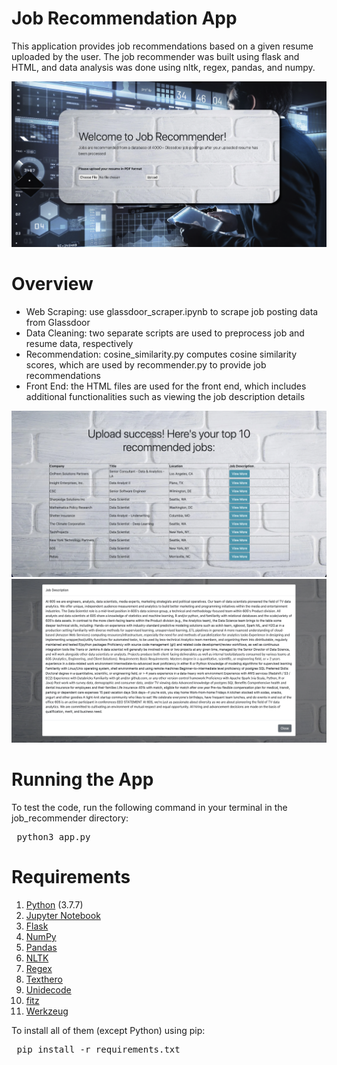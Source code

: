 # Job Recommendation App 
This application provides job recommendations based on a given resume uploaded by the user. The job recommender was built using flask and HTML, and data analysis was done using nltk, regex, pandas, and numpy. 

![main_page](images/main_page.png)

# Overview 
- Web Scraping: use glassdoor_scraper.ipynb to scrape job posting data from Glassdoor
- Data Cleaning: two separate scripts are used to preprocess job and resume data, respectively 
- Recommendation: cosine_similarity.py computes cosine similarity scores, which are used by recommender.py to provide job recommendations
- Front End: the HTML files are used for the front end, which includes additional functionalities such as viewing the job description details 

![recommendation](images/recommendation.png)
![view_more](images/view_more.png)

# Running the App
To test the code, run the following command in your terminal in the job_recommender directory:
<pre>
 python3 app.py
</pre>

# Requirements
1. <a href="https://www.python.org/"> Python</a> (3.7.7)
2. <a href="http://jupyter.org/">Jupyter Notebook</a>
3. <a href="https://flask.palletsprojects.com/en/1.1.x/">Flask</a>
4. <a href="http://www.numpy.org/">NumPy</a>
5. <a href="http://pandas.pydata.org">Pandas</a>
6. <a href="https://www.nltk.org/">NLTK</a> 
7. <a href="https://pypi.org/project/regex/">Regex</a> 
8. <a href="https://texthero.org/">Texthero</a> 
9. <a href="https://pypi.org/project/Unidecode/">Unidecode</a> 
10. <a href="https://pypi.org/project/fitz/">fitz</a> 
11. <a href="https://pypi.org/project/Werkzeug/">Werkzeug</a>

To install all of them (except Python) using pip: 
<pre>
 pip install -r requirements.txt
</pre>







